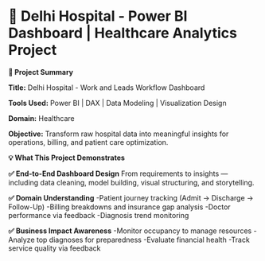 # 💼 Delhi Hospital - Power BI Dashboard | Healthcare Analytics Project

**📌 Project Summary**

**Title:** Delhi Hospital - Work and Leads Workflow Dashboard

**Tools Used:** Power BI | DAX | Data Modeling | Visualization Design

**Domain:** Healthcare

**Objective:** Transform raw hospital data into meaningful insights for operations, billing, and patient care optimization.

**💡 What This Project Demonstrates**

**✅ End-to-End Dashboard Design**
From requirements to insights — including data cleaning, model building, visual structuring, and storytelling.

**✅ Domain Understanding**
-Patient journey tracking (Admit → Discharge → Follow-Up)
-Billing breakdowns and insurance gap analysis
-Doctor performance via feedback
-Diagnosis trend monitoring

**✅ Business Impact Awareness**
-Monitor occupancy to manage resources
-Analyze top diagnoses for preparedness
-Evaluate financial health
-Track service quality via feedback
